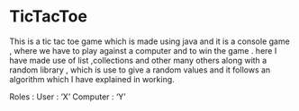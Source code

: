# TicTacToe
This is a tic tac toe game which is made using java and it is a console game , where we have to play against a computer and  to win the game .
here I have made use of list ,collections and other many others along with a random library ,
which is use to give a random values and it follows an algorithm which I have explained in working.


Roles :
User : ‘X’
Computer : ‘Y’
